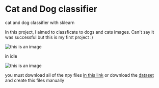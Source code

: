 # Cat and Dog classifier
cat and dog classifier with sklearn

In this project, I aimed to classficate to dogs and cats images. Can't say it was successful but this is my first project :)

![this is an image](https://i.hizliresim.com/svpqfwj.jpg)

in idle

![this is an image](https://i.hizliresim.com/t0gnlny.jpg)

you must download all of the npy files [in this link](https://drive.google.com/drive/folders/1KmpdJQ4YwI6yuS6JMcwPX_h4CKuR-TMn?usp=sharing) or download the [dataset](https://www.kaggle.com/tongpython/cat-and-dog) and create this files manually